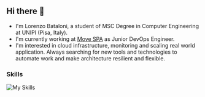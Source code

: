 ## Hi there 👋

- I'm Lorenzo Bataloni, a student of MSC Degree in Computer Engineering at UNIPI (Pisa, Italy).
- I'm currently working at [Move SPA](https://www.movesolutions.it) as Junior DevOps Engineer.
- I'm interested in cloud infrastructure, monitoring and scaling real world application.
Always searching for new tools and technologies to automate work and make architecture resilient and flexible.

### Skills
![My Skills](https://skillicons.dev/icons?i=py,cpp,java,php,go,js,nodejs,mysql,mongodb,redis,docker,kubernetes,ansible,aws,nginx,bash,nix,linux)
